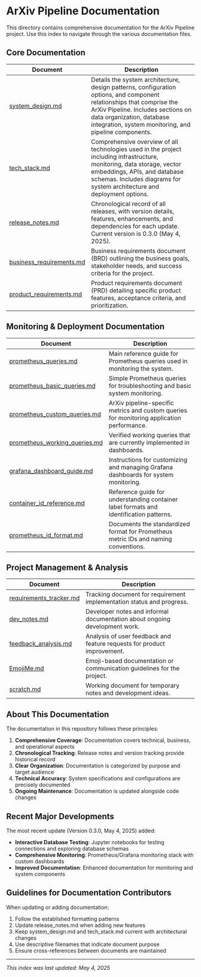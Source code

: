 # ArXiv Pipeline Documentation

This directory contains comprehensive documentation for the ArXiv Pipeline project. Use this index to navigate through the various documentation files.

## Core Documentation

| Document | Description |
|----------|-------------|
| [system_design.md](./system_design.md) | Details the system architecture, design patterns, configuration options, and component relationships that comprise the ArXiv Pipeline. Includes sections on data organization, database integration, system monitoring, and pipeline components. |
| [tech_stack.md](./tech_stack.md) | Comprehensive overview of all technologies used in the project including infrastructure, monitoring, data storage, vector embeddings, APIs, and database schemas. Includes diagrams for system architecture and deployment options. |
| [release_notes.md](./release_notes.md) | Chronological record of all releases, with version details, features, enhancements, and dependencies for each update. Current version is 0.3.0 (May 4, 2025). |
| [business_requirements.md](./business_requirements.md) | Business requirements document (BRD) outlining the business goals, stakeholder needs, and success criteria for the project. |
| [product_requirements.md](./product_requirements.md) | Product requirements document (PRD) detailing specific product features, acceptance criteria, and prioritization. |

## Monitoring & Deployment Documentation

| Document | Description |
|----------|-------------|
| [prometheus_queries.md](./prometheus_queries.md) | Main reference guide for Prometheus queries used in monitoring the system. |
| [prometheus_basic_queries.md](./prometheus_basic_queries.md) | Simple Prometheus queries for troubleshooting and basic system monitoring. |
| [prometheus_custom_queries.md](./prometheus_custom_queries.md) | ArXiv pipeline-specific metrics and custom queries for monitoring application performance. |
| [prometheus_working_queries.md](./prometheus_working_queries.md) | Verified working queries that are currently implemented in dashboards. |
| [grafana_dashboard_guide.md](./grafana_dashboard_guide.md) | Instructions for customizing and managing Grafana dashboards for system monitoring. |
| [container_id_reference.md](./container_id_reference.md) | Reference guide for understanding container label formats and identification patterns. |
| [prometheus_id_format.md](./prometheus_id_format.md) | Documents the standardized format for Prometheus metric IDs and naming conventions. |

## Project Management & Analysis

| Document | Description |
|----------|-------------|
| [requirements_tracker.md](./requirements_tracker.md) | Tracking document for requirement implementation status and progress. |
| [dev_notes.md](./dev_notes.md) | Developer notes and informal documentation about ongoing development work. |
| [feedback_analysis.md](./feedback_analysis.md) | Analysis of user feedback and feature requests for product improvement. |
| [EmojiMe.md](./EmojiMe.md) | Emoji-based documentation or communication guidelines for the project. |
| [scratch.md](./scratch.md) | Working document for temporary notes and development ideas. |

## About This Documentation

The documentation in this repository follows these principles:

1. **Comprehensive Coverage**: Documentation covers technical, business, and operational aspects
2. **Chronological Tracking**: Release notes and version tracking provide historical record
3. **Clear Organization**: Documentation is categorized by purpose and target audience
4. **Technical Accuracy**: System specifications and configurations are precisely documented
5. **Ongoing Maintenance**: Documentation is updated alongside code changes

## Recent Major Developments

The most recent update (Version 0.3.0, May 4, 2025) added:

- **Interactive Database Testing**: Jupyter notebooks for testing connections and exploring database schemas
- **Comprehensive Monitoring**: Prometheus/Grafana monitoring stack with custom dashboards
- **Improved Documentation**: Enhanced documentation for monitoring and system components

## Guidelines for Documentation Contributors

When updating or adding documentation:

1. Follow the established formatting patterns
2. Update release_notes.md when adding new features
3. Keep system_design.md and tech_stack.md current with architectural changes
4. Use descriptive filenames that indicate document purpose
5. Ensure cross-references between documents are maintained

---

*This index was last updated: May 4, 2025*
